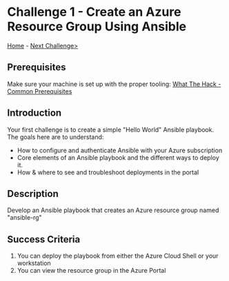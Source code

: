 # Challenge 1 - Create an Azure Resource Group Using Ansible

 [Home](../readme.md) - [Next Challenge>](./Challenge-02.md)

## Prerequisites

Make sure your machine is set up with the proper tooling: [What The Hack - Common Prerequisites](./Challenge-00.md)

## Introduction

Your first challenge is to create a simple "Hello World" Ansible playbook. The goals here are to understand:

- How to configure and authenticate Ansible with your Azure subscription
- Core elements of an Ansible playbook and the different ways to deploy it.
- How & where to see and troubleshoot deployments in the portal

## Description

Develop an Ansible playbook that creates an Azure resource group named "ansible-rg"

## Success Criteria

1. You can deploy the playbook from either the Azure Cloud Shell or your workstation
1. You can view the resource group in the Azure Portal
